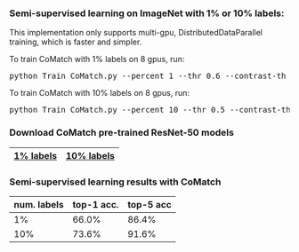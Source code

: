 ### Semi-supervised learning on ImageNet with 1% or 10% labels:

This implementation only supports multi-gpu, DistributedDataParallel training, which is faster and simpler.

To train CoMatch with 1% labels on 8 gpus, run:
<pre>python Train_CoMatch.py --percent 1 --thr 0.6 --contrast-th 0.3 --lam-c 10 [Imagenet dataset folder]</pre>

To train CoMatch with 10% labels on 8 gpus, run:
<pre>python Train_CoMatch.py --percent 10 --thr 0.5 --contrast-th 0.2 --lam-c 2 [Imagenet dataset folder]</pre>


### Download CoMatch pre-trained ResNet-50 models
<a href="https://storage.googleapis.com/sfr-pcl-data-research/CoMatch_checkpoint/CoMatch_1percent.pth.tar">1% labels</a>| <a href="https://storage.googleapis.com/sfr-pcl-data-research/CoMatch_checkpoint/CoMatch_10percent.pth.tar">10% labels</a>
------ | ------


### Semi-supervised learning results with CoMatch

num. labels | top-1 acc. | top-5 acc
--- | --- | --- 
1%  | 66.0% | 86.4% 
10%  | 73.6% | 91.6%
